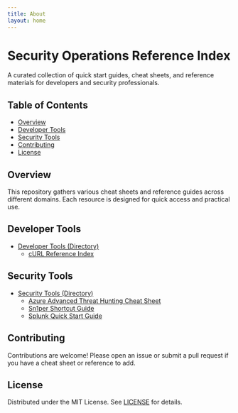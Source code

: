```yaml
---
title: About
layout: home
---
```


# Security Operations Reference Index

A curated collection of quick start guides, cheat sheets, and reference materials for developers and security professionals.

## Table of Contents

- [Overview](#overview)
- [Developer Tools](#developer-tools)
- [Security Tools](#security-tools)
- [Contributing](#contributing)
- [License](#license)

## Overview

This repository gathers various cheat sheets and reference guides across different domains. Each resource is designed for quick access and practical use.

## Developer Tools

- [Developer Tools (Directory)](https://github.com/chatala1/cheat-sheets/tree/main/docs/developer-tools)
  - [cURL Reference Index](https://chatala1.github.io/reference-index/docs/developer-tools/cURL.html)

## Security Tools

- [Security Tools (Directory)](https://github.com/chatala1/cheat-sheets/tree/main/docs/security-tools)
  - [Azure Advanced Threat Hunting Cheat Sheet](https://chatala1.github.io/reference-index/docs/security-tools/ATH.html)
  - [Sn1per Shortcut Guide](https://chatala1.github.io/reference-index/docs/security-tools/Sn1per.html)
  - [Splunk Quick Start Guide](https://chatala1.github.io/reference-index/docs/security-tools/splunk.html)

## Contributing

Contributions are welcome! Please open an issue or submit a pull request if you have a cheat sheet or reference to add.

## License

Distributed under the MIT License. See [LICENSE](LICENSE) for details.
